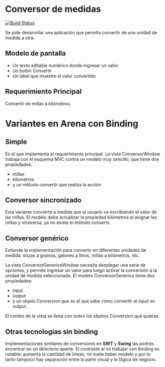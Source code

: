 # Conversor de medidas

[![Build Status](https://travis-ci.org/uqbar-project/eg-conversor-arena-xtend.svg?branch=master)](https://travis-ci.org/uqbar-project/eg-conversor-arena-xtend)

Se pide desarrollar una aplicación que permita convertir de una unidad de medida a otra.

## Modelo de pantalla

* Un texto editable numérico donde ingresar un valor
* Un botón Convertir
* Un label que muestre el valor convertido

## Requerimiento Principal

Convertir de millas a kilómetros.

# Variantes en Arena con Binding

## Simple

Es el que implementa el requerimiento principal. La vista ConversorWindow trabaja con el esquema MVC contra un modelo muy sencillo, que tiene dos propiedades:

* millas 
* kilometros 
* y un método convertir que realiza la acción

## Conversor sincronizado

Esta variante convierte a medida que el usuario va escribiendo el valor de las millas. El modelo debe actualizar la propiedad kilómetros al asignar las millas y viceversa, ya no existe el método convertir.

## Conversor genérico

Extiende la implementación para convertir en diferentes unidades de medida: onzas a gramos, galones a litros, millas a kilómetros, etc.

La vista ConversorGenericoWindow necesita desplegar una serie de opciones, y permite ingresar un valor para luego activar la conversión a la unidad de medida seleccionada. El modelo ConversorGenerico tiene dos propiedades:

* input
* output
* y un objeto Conversion que es el que sabe cómo convertir el input en output.

El combo de la vista se llena con todos los objetos Conversion que quieras.


## Otras tecnologías sin binding

Implementaciones similares de conversores en **SWT** y **Swing** las podrás encontrar en un directorio aparte. El contraste al no trabajar con binding es notable: aumenta la cantidad de líneas, no suele haber modelo y por lo tanto tampoco hay separación entre la parte visual y la lógica de negocio.

